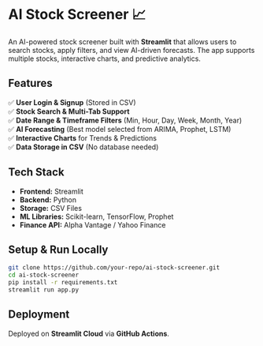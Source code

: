# **AI Stock Screener 📈**  

An AI-powered stock screener built with **Streamlit** that allows users to search stocks, apply filters, and view AI-driven forecasts. The app supports multiple stocks, interactive charts, and predictive analytics.  

## **Features**  
✅ **User Login & Signup** (Stored in CSV)  
✅ **Stock Search & Multi-Tab Support**  
✅ **Date Range & Timeframe Filters** (Min, Hour, Day, Week, Month, Year)  
✅ **AI Forecasting** (Best model selected from ARIMA, Prophet, LSTM)  
✅ **Interactive Charts** for Trends & Predictions  
✅ **Data Storage in CSV** (No database needed)  

## **Tech Stack**  
- **Frontend:** Streamlit  
- **Backend:** Python  
- **Storage:** CSV Files  
- **ML Libraries:** Scikit-learn, TensorFlow, Prophet  
- **Finance API:** Alpha Vantage / Yahoo Finance  

## **Setup & Run Locally**  
```bash
git clone https://github.com/your-repo/ai-stock-screener.git  
cd ai-stock-screener  
pip install -r requirements.txt  
streamlit run app.py  
```

## **Deployment**  
Deployed on **Streamlit Cloud** via **GitHub Actions**.  
